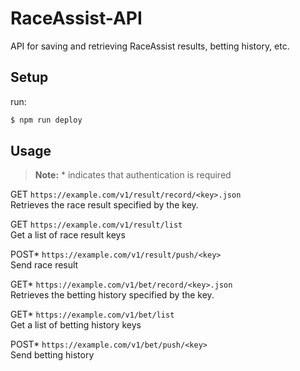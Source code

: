 # RaceAssist-API
API for saving and retrieving RaceAssist results, betting history, etc.

## Setup

run:

```sh
$ npm run deploy
```

## Usage
> **Note:** * indicates that authentication is required

GET ```https://example.com/v1/result/record/<key>.json```<br>
Retrieves the race result specified by the key.

GET ```https://example.com/v1/result/list```<br>
Get a list of race result keys

POST* ```https://example.com/v1/result/push/<key>```<br>
Send race result

GET* ```https://example.com/v1/bet/record/<key>.json```<br>
Retrieves the betting history specified by the key.

GET* ```https://example.com/v1/bet/list```<br>
Get a list of betting history keys

POST* ```https://example.com/v1/bet/push/<key>```<br>
Send betting history

